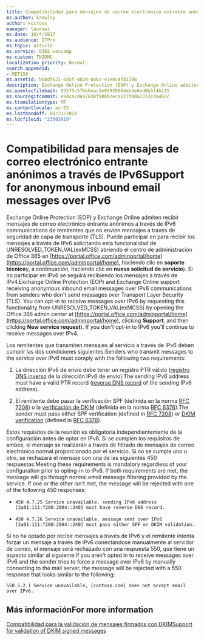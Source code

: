 ```yaml
---
title: Compatibilidad para mensajes de correo electrónico entrante anónimos a través de IPv6
ms.author: krowley
author: kccross
manager: laurawi
ms.date: 10/4/2017
ms.audience: ITPro
ms.topic: article
ms.service: O365-seccomp
ms.custom: TN2DMC
localization_priority: Normal
search.appverid:
- MET150
ms.assetid: b68df621-0a5f-4824-8abc-41e0c4fd1398
description: Exchange Online Protection (EOP) y Exchange Online admiten recibir mensajes de correo electrónico entrante anónimos a través de IPv6 communications de remitentes que no envíen mensajes a través de seguridad de capa de transporte (TLS). Puede participar en para recibir los mensajes a través de IPv6 solicitando esta funcionalidad de UNRESOLVED_TOKEN_VAL(exMCSS) abriendo el centro de administración de Office 365 en https://portal.office.com/adminportal/home, haciendo clic en soporte técnico y, a continuación, haciendo clic en nueva solicitud de servicio). Si no participar en IPv6 se seguirá recibiendo los mensajes a través de IPv4.
ms.openlocfilehash: 93575c57bb6eac5e0f92066dab3e6ed8b5f4b215
ms.sourcegitcommit: e9dca2d6a7838f98bb7eca127fdda2372cda402c
ms.translationtype: MT
ms.contentlocale: es-ES
ms.lasthandoff: 08/21/2018
ms.locfileid: "23003019"
---
```

# <a name="support-for-anonymous-inbound-email-messages-over-ipv6"></a><span data-ttu-id="daa2c-105">Compatibilidad para mensajes de correo electrónico entrante anónimos a través de IPv6</span><span class="sxs-lookup"><span data-stu-id="daa2c-105">Support for anonymous inbound email messages over IPv6</span></span>

<span data-ttu-id="daa2c-p102">Exchange Online Protection (EOP) y Exchange Online admiten recibir mensajes de correo electrónico entrante anónimos a través de IPv6 communications de remitentes que no envíen mensajes a través de seguridad de capa de transporte (TLS). Puede participar en para recibir los mensajes a través de IPv6 solicitando esta funcionalidad de UNRESOLVED_TOKEN_VAL(exMCSS) abriendo el centro de administración de Office 365 en [https://portal.office.com/adminportal/home](https://portal.office.com/adminportal/home), haciendo clic en **soporte técnico**y, a continuación, haciendo clic en **nueva solicitud de servicio**). Si no participar en IPv6 se seguirá recibiendo los mensajes a través de IPv4.</span><span class="sxs-lookup"><span data-stu-id="daa2c-p102">Exchange Online Protection (EOP) and Exchange Online support receiving anonymous inbound email messages over IPv6 communications from senders who don't send messages over Transport Layer Security (TLS). You can opt-in to receive messages over IPv6 by requesting this functionality from UNRESOLVED_TOKEN_VAL(exMCSS) by opening the Office 365 admin center at [https://portal.office.com/adminportal/home](https://portal.office.com/adminportal/home), clicking **Support**, and then clicking **New service request**). If you don't opt-in to IPv6 you'll continue to receive messages over IPv4.</span></span>
  
<span data-ttu-id="daa2c-109">Los remitentes que transmiten mensajes al servicio a través de IPv6 deben cumplir las dos condiciones siguientes:</span><span class="sxs-lookup"><span data-stu-id="daa2c-109">Senders who transmit messages to the service over IPv6 must comply with the following two requirements:</span></span>
  
1. <span data-ttu-id="daa2c-110">La dirección IPv6 de envío debe tener un registro PTR válido ([registro DNS inverso](https://en.wikipedia.org/wiki/Reverse_DNS_lookup) de la dirección IPv6 de envío).</span><span class="sxs-lookup"><span data-stu-id="daa2c-110">The sending IPv6 address must have a valid PTR record ([reverse DNS record](https://en.wikipedia.org/wiki/Reverse_DNS_lookup) of the sending IPv6 address).</span></span> 
    
2. <span data-ttu-id="daa2c-111">El remitente debe pasar la verificación SPF (definida en la norma [RFC 7208](https://tools.ietf.org/html/rfc7208)) o la [verificación de DKIM](http://dkim.org/) (definida en la norma [RFC 6376](https://www.rfc-editor.org/rfc/rfc6376.txt)).</span><span class="sxs-lookup"><span data-stu-id="daa2c-111">The sender must pass either SPF verification (defined in [RFC 7208](https://tools.ietf.org/html/rfc7208)) or [DKIM verification](http://dkim.org/) (defined in [RFC 6376](https://www.rfc-editor.org/rfc/rfc6376.txt)).</span></span>
    
<span data-ttu-id="daa2c-p103">Estos requisitos de la reunión es obligatoria independientemente de la configuración antes de optar en IPv6. Si se cumplen los requisitos de ambos, el mensaje se realizarán a través de filtrado de mensajes de correo electrónico normal proporcionado por el servicio. Si no se cumple uno u otro, se rechazará el mensaje con una de las siguientes 450 respuestas:</span><span class="sxs-lookup"><span data-stu-id="daa2c-p103">Meeting these requirements is mandatory regardless of your configuration prior to opting-in to IPv6. If both requirements are met, the message will go through normal email message filtering provided by the service. If one or the other isn't met, the message will be rejected with one of the following 450 responses:</span></span>
  
-  `450 4.7.25 Service unavailable, sending IPv6 address [2a01:111:f200:2004::240] must have reverse DNS record.`
    
-  `450 4.7.26 Service unavailable, message sent over IPv6 [2a01:111:f200:2004::240] must pass either SPF or DKIM validation.`
    
<span data-ttu-id="daa2c-115">Si no ha optado por recibir mensajes a través de IPv6 y el remitente intenta forzar un mensaje a través de IPv6 conectándose manualmente al servidor de correo, el mensaje será rechazado con una respuesta 550, que tiene un aspecto similar al siguiente:</span><span class="sxs-lookup"><span data-stu-id="daa2c-115">If you aren't opted in to receive messages over IPv6 and the sender tries to force a message over IPv6 by manually connecting to the mail server, the message will be rejected with a 550 response that looks similar to the following:</span></span>
  
 `550 5.2.1 Service unavailable, [contoso.com] does not accept email over IPv6.`
  
## <a name="for-more-information"></a><span data-ttu-id="daa2c-116">Más información</span><span class="sxs-lookup"><span data-stu-id="daa2c-116">For more information</span></span>

[<span data-ttu-id="daa2c-117">Compatibilidad para la validación de mensajes firmados con DKIM</span><span class="sxs-lookup"><span data-stu-id="daa2c-117">Support for validation of DKIM signed messages</span></span>](support-for-validation-of-dkim-signed-messages.md)
  

